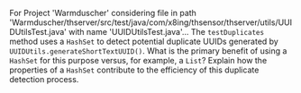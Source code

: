For Project 'Warmduscher' considering file in path 'Warmduscher/thserver/src/test/java/com/x8ing/thsensor/thserver/utils/UUIDUtilsTest.java' with name 'UUIDUtilsTest.java'... 
The `testDuplicates` method uses a `HashSet` to detect potential duplicate UUIDs generated by `UUIDUtils.generateShortTextUUID()`.  What is the primary benefit of using a `HashSet` for this purpose versus, for example, a `List`? Explain how the properties of a `HashSet` contribute to the efficiency of this duplicate detection process.